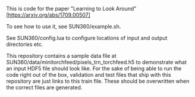 This is code for the paper "Learning to Look Around" [https://arxiv.org/abs/1709.00507]

To see how to use it, see SUN360/example.sh.

See SUN360/config.lua to configure locations of input and output directories etc.

This repository contains a sample data file at SUN360/data/minitorchfeed/pixels_trn_torchfeed.h5 to demonstrate what an input HDF5 file should look like. For the sake of being able to run the code right out of the box, validation and test files that ship with this repository are just links to this train file. These should be overwritten when the correct files are generated.
